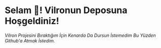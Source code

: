 # Selam 👋! Vilronun Deposuna Hoşgeldiniz!

###### Vilron Projesini Bıraktığım İçin Kenarda Da Dursun İstemedim Bu Yüzden Github'a Atmak İstedim.
